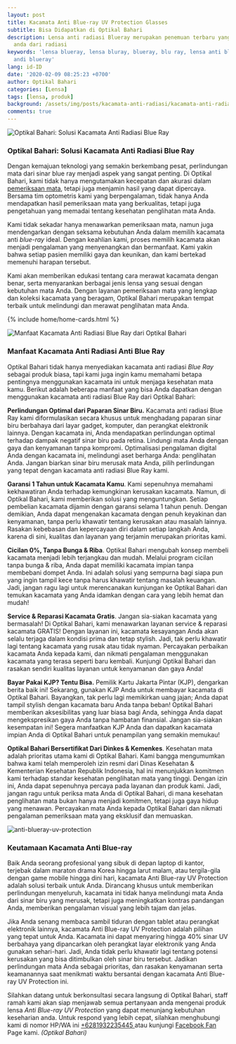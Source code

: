 ```yaml
---
layout: post
title: Kacamata Anti Blue-ray UV Protection Glasses
subtitle: Bisa Didapatkan di Optikal Bahari
description: Lensa anti radiasi Blueray merupakan penemuan terbaru yang melindungi mata
  anda dari radiasi
keywords: 'lensa blueray, lensa bluray, blueray, blu ray, lensa anti blueray, kacamata
  andi blueray'
lang: id-ID
date: '2020-02-09 08:25:23 +0700'
author: Optikal Bahari
categories: [Lensa]
tags: [lensa, produk]
background: /assets/img/posts/kacamata-anti-radiasi/kacamata-anti-radiasi-13.webp
comments: true
---
```


<div class="card-deck mb-3">
  <div class="card shadow p-3 mb-5 bg-white rounded">
    <img data-src="/assets/img/posts/kacamata-anti-radiasi/kacamata-anti-radiasi-16.webp"
      src="/assets/img/posts/kacamata-anti-radiasi/kacamata-anti-radiasi-16.webp" class="card-img-top img-fluid"
      alt="Optikal Bahari: Solusi Kacamata Anti Radiasi Blue Ray" />
    <div class="card-body">
      <h3 class="card-title">
        Optikal Bahari: Solusi Kacamata Anti Radiasi Blue Ray
      </h3>
      <p class="card-text text-left">
        Dengan kemajuan teknologi yang semakin berkembang pesat, perlindungan mata dari sinar
        <italic>blue ray</italic>
        menjadi aspek yang sangat penting. Di Optikal Bahari, kami tidak hanya mengutamakan kecepatan dan akurasi dalam
        <a href="{{"/periksa-mata-gratis" | relative_url }}" title="Pemeriksaan mata gratis">pemeriksaan mata</a>,
        tetapi juga menjamin hasil yang dapat dipercaya. Bersama tim optometris kami yang berpengalaman, tidak hanya
        Anda mendapatkan
        hasil pemeriksaan mata yang berkualitas, tetapi juga pengetahuan yang memadai tentang kesehatan penglihatan mata
        Anda.
      </p>
      <p class="card-text text-left">
        Kami tidak sekadar hanya menawarkan pemeriksaan mata, namun juga mendengarkan dengan seksama kebutuhan Anda
        dalam memilih
        kacamata anti
        <em>blue-ray</em>
        ideal. Dengan keahlian kami, proses memilih kacamata akan menjadi pengalaman
        yang menyenangkan dan bermanfaat. Kami yakin bahwa setiap pasien memiliki gaya dan keunikan, dan kami bertekad
        memenuhi
        harapan tersebut.
      </p>
      <p class="card-text text-left">
        Kami akan memberikan edukasi tentang cara merawat kacamata dengan benar, serta menyarankan berbagai jenis lensa
        yang
        sesuai dengan kebutuhan mata Anda. Dengan layanan pemeriksaan mata yang lengkap dan koleksi kacamata yang
        beragam,
        Optikal Bahari merupakan tempat terbaik untuk melindungi dan merawat penglihatan mata Anda.
      </p>
    </div>
  </div>
</div>

{% include home/home-cards.html %}

<div class="card-deck mb-3">
  <div class="card shadow p-3 mb-5 bg-white rounded">
    <img itemprop="image" data-src="/assets/img/posts//kacamata-anti-radiasi/kacamata-anti-radiasi-18.webp"
      src="/assets/img/posts/kacamata-anti-radiasi/kacamata-anti-radiasi-18.webp" class="card-img-top img-fluid"
      alt="Manfaat Kacamata Anti Radiasi Blue Ray dari Optikal Bahari" />
    <div class="card-body">
      <h3 class="card-title">
        Manfaat Kacamata Anti Radiasi Anti Blue Ray
      </h3>
      <p class="card-text text-left">
        Optikal Bahari tidak hanya menyediakan kacamata anti radiasi
        <em>Blue Ray</em>
        sebagai produk biasa, tapi kami juga ingin kamu memahami
        betapa pentingnya menggunakan kacamata ini untuk menjaga kesehatan mata kamu. Berikut adalah beberapa manfaat
        yang bisa Anda
        dapatkan dengan menggunakan kacamata anti radiasi Blue Ray dari Optikal Bahari:
      </p>
      <p class="card-text text-left">
        <strong>Perlindungan Optimal dari Paparan Sinar Biru.</strong>
        Kacamata anti radiasi Blue Ray kami diformulasikan secara khusus untuk menghadang paparan sinar biru berbahaya
        dari layar gadget,
        komputer, dan perangkat elektronik lainnya. Dengan kacamata ini, Anda mendapatkan perlindungan optimal terhadap
        dampak negatif sinar
        biru pada retina. Lindungi mata Anda dengan gaya dan kenyamanan tanpa kompromi. Optimalisasi pengalaman digital
        Anda dengan kacamata ini,
        melindungi aset berharga Anda: penglihatan Anda. Jangan biarkan sinar biru merusak mata Anda, pilih perlindungan
        yang tepat dengan kacamata
        anti radiasi Blue Ray kami.
      </p>
      <p class="card-text text-left">
        <strong>Garansi 1 Tahun untuk Kacamata Kamu</strong>.
        Kami sepenuhnya memahami kekhawatiran Anda terhadap kemungkinan kerusakan kacamata. Namun, di Optikal Bahari,
        kami memberikan solusi
        yang menguntungkan. Setiap pembelian kacamata dijamin dengan garansi selama 1 tahun penuh. Dengan demikian, Anda
        dapat mengenakan kacamata
        dengan penuh keyakinan dan kenyamanan, tanpa perlu khawatir tentang kerusakan atau masalah lainnya. Rasakan
        kebebasan dan kepercayaan diri
        dalam setiap langkah Anda, karena di sini, kualitas dan layanan yang terjamin merupakan prioritas kami.
      </p>
      <p class="card-text text-left">
        <strong>Cicilan 0%, Tanpa Bunga & Riba</strong>.
        Optikal Bahari mengubah konsep membeli kacamata menjadi lebih terjangkau dan mudah. Melalui program cicilan
        tanpa bunga & riba,
        Anda dapat memiliki kacamata impian tanpa membebani dompet Anda. Ini adalah solusi yang sempurna bagi siapa pun
        yang ingin tampil kece tanpa
        harus khawatir tentang masalah keuangan. Jadi, jangan ragu lagi untuk merencanakan kunjungan ke Optikal Bahari
        dan temukan kacamata yang Anda
        idamkan dengan cara yang lebih hemat dan mudah!
      </p>
      <p class="card-text text-left">
        <strong>Service & Reparasi Kacamata Gratis</strong>.
        Jangan sia-siakan kacamata yang bermasalah! Di Optikal Bahari, kami menawarkan layanan service & reparasi
        kacamata GRATIS! Dengan layanan ini,
        kacamata kesayangan Anda akan selalu terjaga dalam kondisi prima dan tetap stylish. Jadi, tak perlu khawatir
        lagi tentang kacamata yang rusak
        atau tidak nyaman. Percayakan perbaikan kacamata Anda kepada kami, dan nikmati pengalaman menggunakan kacamata
        yang terasa seperti baru kembali.
        Kunjungi Optikal Bahari dan rasakan sendiri kualitas layanan untuk kenyamanan dan gaya Anda!
      </p>
      <p class="card-text text-left">
        <strong>Bayar Pakai KJP? Tentu Bisa.</strong>
        Pemilik Kartu Jakarta Pintar (KJP), dengarkan berita baik ini! Sekarang, gunakan KJP Anda untuk membayar
        kacamata di Optikal Bahari.
        Bayangkan, tak perlu lagi memikirkan uang jajan; Anda dapat tampil stylish dengan kacamata baru Anda tanpa
        beban!
        Optikal Bahari memberikan aksesibilitas yang luar biasa bagi Anda, sehingga Anda dapat mengekspresikan gaya Anda
        tanpa hambatan finansial.
        Jangan sia-siakan kesempatan ini! Segera manfaatkan KJP Anda dan dapatkan kacamata impian Anda di Optikal Bahari
        untuk penampilan
        yang semakin memukau!
      </p>
      <p class="card-text text-left">
        <strong>Optikal Bahari Bersertifikat Dari Dinkes & Kemenkes</strong>.
        Kesehatan mata adalah prioritas utama kami di Optikal Bahari. Kami bangga mengumumkan bahwa kami telah
        memperoleh izin resmi dari Dinas Kesehatan
        & Kementerian Kesehatan Republik Indonesia, hal ini menunjukkan komitmen kami terhadap standar kesehatan
        penglihatan mata yang tinggi. Dengan izin ini,
        Anda dapat sepenuhnya percaya pada layanan dan produk kami. Jadi, jangan ragu untuk periksa mata Anda di Optikal
        Bahari, di mana kesehatan
        penglihatan mata bukan hanya menjadi komitmen, tetapi juga gaya hidup yang menawan. Percayakan mata Anda kepada
        Optikal Bahari dan nikmati pengalaman
        pemeriksaan mata yang eksklusif dan memuaskan.
      </p>
    </div>
  </div>
</div>

<div class="card-deck mb-3">
  <div class="card shadow p-3 mb-5 bg-white rounded">
    <img itemprop="image" data-src="/assets/img/posts//kacamata-anti-radiasi/kacamata-anti-radiasi-20.webp"
      src="/assets/img/posts/kacamata-anti-radiasi/kacamata-anti-radiasi-20.webp" class="card-img-top img-fluid"
      alt="anti-blueray-uv-protection" />
    <div class="card-body">
      <h3 class="card-title">Keutamaan Kacamata Anti Blue-ray</h3>
      <p class="card-text text-left">
        Baik Anda seorang profesional yang sibuk di depan laptop di kantor, terjebak dalam maraton drama Korea hingga
        larut malam, atau tergila-gila dengan game mobile hingga dini hari, kacamata Anti Blue-ray UV Protection adalah
        solusi terbaik untuk Anda. Dirancang khusus untuk memberikan perlindungan menyeluruh, kacamata ini tidak hanya
        melindungi mata Anda dari sinar biru yang merusak, tetapi juga meningkatkan kontras pandangan Anda, memberikan
        pengalaman visual yang lebih tajam dan jelas.
      </p>
      <p class="card-text text-left">
        Jika Anda senang membaca sambil tiduran dengan tablet atau perangkat elektronik lainnya, kacamata Anti Blue-ray
        UV Protection adalah pilihan yang tepat untuk Anda. Kacamata ini dapat menyaring hingga 40% sinar UV berbahaya
        yang dipancarkan oleh perangkat layar elektronik yang Anda gunakan sehari-hari. Jadi, Anda tidak perlu khawatir
        lagi tentang potensi kerusakan yang bisa ditimbulkan oleh sinar biru tersebut. Jadikan perlindungan mata Anda
        sebagai prioritas, dan rasakan kenyamanan serta keamanannya saat menikmati waktu bersantai dengan kacamata Anti
        Blue-ray UV Protection ini.
      </p>
      <p class="card-text text-left">
        Silahkan datang untuk berkonsultasi secara langsung di Optikal Bahari,
        staff ramah kami akan siap menjawab semua pertanyaan anda mengenai
        produk lensa
        <em>Anti Blue-ray UV Protection</em>
        yang dapat menunjang kebutuhan
        keseharian anda. Untuk respond yang lebih cepat, silahkan menghubungi
        kami di nomor HP/WA ini
        <a href="https://api.whatsapp.com/send?phone=6281932235445&text=Hallo%2C+saya+butuh+informasi+lebih+lanjut+mengenai+Optikal+Bahari"
          id="WhatsAppClick" class="WhatsAppCall" title="Call WhatsApp">+6281932235445
        </a>
        atau kunjungi
        <a href="https://www.facebook.com/optikalbahari" id="FBClick" title="Facebook Page Optikal Bahari"
          class="FacebookPage">Facebook Fan
        </a>
        Page kami.
        <em>(Optikal Bahari)</em>
      </p>
    </div>
  </div>
</div>

